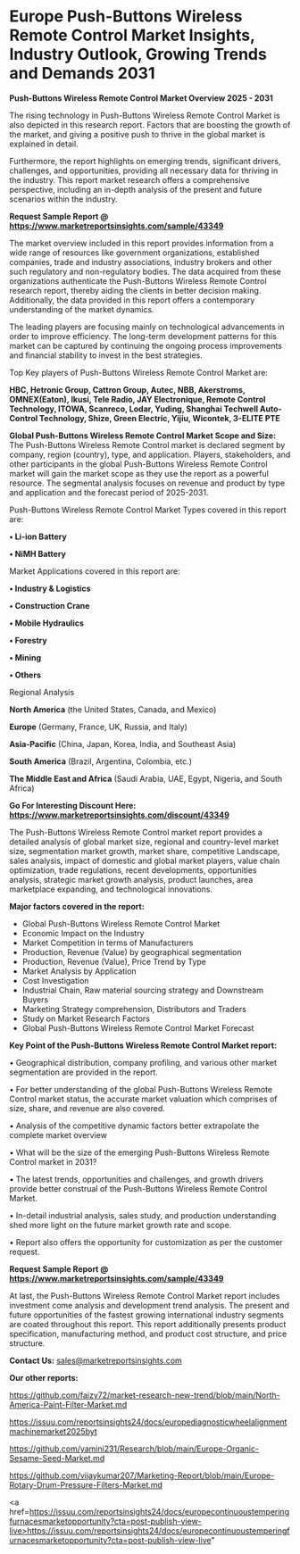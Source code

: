 # Europe Push-Buttons Wireless Remote Control Market Insights, Industry Outlook, Growing Trends and Demands 2031

<Strong> Push-Buttons Wireless Remote Control Market Overview 2025 - 2031</strong>

The rising technology in Push-Buttons Wireless Remote Control Market is also depicted in this research report. Factors that are boosting the growth of the market, and giving a positive push to thrive in the global market is explained in detail.

Furthermore, the report highlights on emerging trends, significant drivers, challenges, and opportunities, providing all necessary data for thriving in the industry. This report market research offers a comprehensive perspective, including an in-depth analysis of the present and future scenarios within the industry.

<strong>Request Sample Report @ <a href=https://www.marketreportsinsights.com/sample/43349>https://www.marketreportsinsights.com/sample/43349</a></strong>

The market overview included in this report provides information from a wide range of resources like government organizations, established companies, trade and industry associations, industry brokers and other such regulatory and non-regulatory bodies. The data acquired from these organizations authenticate the Push-Buttons Wireless Remote Control research report, thereby aiding the clients in better decision making. Additionally, the data provided in this report offers a contemporary understanding of the market dynamics.

The leading players are focusing mainly on technological advancements in order to improve efficiency. The long-term development patterns for this market can be captured by continuing the ongoing process improvements and financial stability to invest in the best strategies.

Top Key players of Push-Buttons Wireless Remote Control Market are:

<strong>HBC, Hetronic Group, Cattron Group, Autec, NBB, Akerstroms, OMNEX(Eaton), Ikusi, Tele Radio, JAY Electronique, Remote Control Technology, ITOWA, Scanreco, Lodar, Yuding, Shanghai Techwell Auto-Control Technology, Shize, Green Electric, Yijiu, Wicontek, 3-ELITE PTE</strong>

<strong><b>Global Push-Buttons Wireless Remote Control Market Scope and Size:</b></strong>
The Push-Buttons Wireless Remote Control market is declared segment by company, region (country), type, and application. Players, stakeholders, and other participants in the global Push-Buttons Wireless Remote Control market will gain the market scope as they use the report as a powerful resource. The segmental analysis focuses on revenue and product by type and application and the forecast period of 2025-2031.

Push-Buttons Wireless Remote Control Market Types covered in this report are:

<strong>•  Li-ion Battery

•  NiMH Battery</strong>

Market Applications covered in this report are:

<strong>•  Industry & Logistics

•  Construction Crane

•  Mobile Hydraulics

•  Forestry

•  Mining

•  Others</strong> 

Regional Analysis

<strong>North America</strong> (the United States, Canada, and Mexico)

<strong>Europe</strong> (Germany, France, UK, Russia, and Italy)

<strong>Asia-Pacific</strong> (China, Japan, Korea, India, and Southeast Asia)

<strong>South America</strong> (Brazil, Argentina, Colombia, etc.)

<strong>The Middle East and Africa</strong> (Saudi Arabia, UAE, Egypt, Nigeria, and South Africa)

<strong>Go For Interesting Discount Here: <a href=https://www.marketreportsinsights.com/discount/43349>https://www.marketreportsinsights.com/discount/43349</a></strong>

The Push-Buttons Wireless Remote Control market report provides a detailed analysis of global market size, regional and country-level market size, segmentation market growth, market share, competitive Landscape, sales analysis, impact of domestic and global market players, value chain optimization, trade regulations, recent developments, opportunities analysis, strategic market growth analysis, product launches, area marketplace expanding, and technological innovations.

<strong><b>Major factors covered in the report:</b></strong>
<ul>
  <li>Global Push-Buttons Wireless Remote Control Market </li>
  <li>Economic Impact on the Industry</li>
  <li>Market Competition in terms of Manufacturers</li>
  <li>Production, Revenue (Value) by geographical segmentation</li>
  <li>Production, Revenue (Value), Price Trend by Type</li>
  <li>Market Analysis by Application</li>
  <li>Cost Investigation</li>
  <li>Industrial Chain, Raw material sourcing strategy and Downstream Buyers</li>
  <li>Marketing Strategy comprehension, Distributors and Traders</li>
  <li>Study on Market Research Factors</li>
  <li>Global Push-Buttons Wireless Remote Control Market Forecast</li>
</ul>

<strong><b>Key Point of the Push-Buttons Wireless Remote Control Market report:</b></strong>

• Geographical distribution, company profiling, and various other market segmentation are provided in the report.

• For better understanding of the global Push-Buttons Wireless Remote Control market status, the accurate market valuation which comprises of size, share, and revenue are also covered.

• Analysis of the competitive dynamic factors better extrapolate the complete market overview

• What will be the size of the emerging Push-Buttons Wireless Remote Control market in 2031?

• The latest trends, opportunities and challenges, and growth drivers provide better construal of the Push-Buttons Wireless Remote Control Market.

• In-detail industrial analysis, sales study, and production understanding shed more light on the future market growth rate and scope.

• Report also offers the opportunity for customization as per the customer request.

<strong>Request Sample Report @ <a href=https://www.marketreportsinsights.com/sample/43349>https://www.marketreportsinsights.com/sample/43349</a></strong>

At last, the Push-Buttons Wireless Remote Control Market report includes investment come analysis and development trend analysis. The present and future opportunities of the fastest growing international industry segments are coated throughout this report. This report additionally presents product specification, manufacturing method, and product cost structure, and price structure.

<strong>Contact Us:</strong>
sales@marketreportsinsights.com

<strong>Our other reports:</strong>

<a href=https://github.com/faizy72/market-research-new-trend/blob/main/North-America-Paint-Filter-Market.md>https://github.com/faizy72/market-research-new-trend/blob/main/North-America-Paint-Filter-Market.md</a>

<a href=https://issuu.com/reportsinsights24/docs/europediagnosticwheelalignmentmachinemarket2025byt>https://issuu.com/reportsinsights24/docs/europediagnosticwheelalignmentmachinemarket2025byt</a>

<a href=https://github.com/yamini231/Research/blob/main/Europe-Organic-Sesame-Seed-Market.md>https://github.com/yamini231/Research/blob/main/Europe-Organic-Sesame-Seed-Market.md</a>

<a href=https://github.com/vijaykumar207/Marketing-Report/blob/main/Europe-Rotary-Drum-Pressure-Filters-Market.md>https://github.com/vijaykumar207/Marketing-Report/blob/main/Europe-Rotary-Drum-Pressure-Filters-Market.md</a>

<a href=https://issuu.com/reportsinsights24/docs/europecontinuoustemperingfurnacesmarketopportunity?cta=post-publish-view-live>https://issuu.com/reportsinsights24/docs/europecontinuoustemperingfurnacesmarketopportunity?cta=post-publish-view-live</a>"
